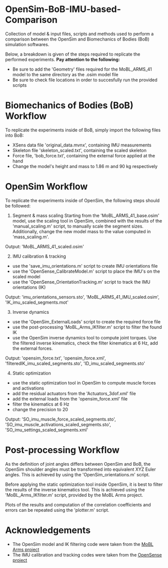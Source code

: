 # OpenSim-BoB-IMU-based-Comparison
Collection of model &amp; input files, scripts and methods used to perform a comparison between the OpenSim and Biomechanics of Bodies (BoB) simulation softwares.

Below, a breakdown is given of the steps required to replicate the performed experiments. __Pay attention to the following:__
- Be sure to add the 'Geometry' files required for the MoBL_ARMS_41 model to the same directory as the .osim model file
- Be sure to check file locations in order to succesfully run the provided scripts

# Biomechanics of Bodies (BoB) Workflow
To replicate the experiments inside of BoB, simply import the following files into BoB:
- XSens data file 'original_data.mvnx', containing IMU measurements
- Skeleton file 'skeleton_scaled.txt', containing the scaled skeleton
- Force file, 'bob_force.txt', containing the external force applied at the hand
- Change the model's height and mass to 1.86 m and 90 kg respectively

# OpenSim Workflow
To replicate the experiments inside of OpenSim, the following steps should be followed:
1. Segment &amp; mass scaling
Starting from the 'MoBL_ARMS_41_base.osim' model, use the scaling tool in OpenSim, combined with the results of the 'manual_scaling.m' script, to manually scale the segment sizes. Additionally, change the new model mass to the value computed in 'mass_scaling.m'.

Output: 'MoBL_ARMS_41_scaled.osim'

2. IMU calibration &amp; tracking
- use the 'save_imu_orientations.m' script to create IMU orientations file
- use the 'OpenSense_CalibrateModel.m' script to place the IMU's on the scaled model
- use the 'OpenSense_OrientationTracking.m' script to track the IMU orientations (IK)

Output: 'imu_orientations_sensors.sto', 'MoBL_ARMS_41_IMU_scaled.osim', 'IK_imu_scaled_segments.mot'

3. Inverse dynamics
- use the 'OpenSim_ExternalLoads' script to create the required force file
- use the post-processing 'MoBL_Arms_IKfilter.m' script to filter the found IK
- use the OpenSim inverse dynamics tool to compute joint torques. Use the filtered inverse kinematics, check the filter kinematics at 6 Hz, add the external forces.

Output: 'opensim_force.txt', 'opensim_force.xml', 'filteredIK_imu_scaled_segments.sto', 'ID_imu_scaled_segments.sto'

4. Static optimization
- use the static optimization tool in OpenSim to compute muscle forces and activations
- add the residual actuators from the 'Actuators_3dof.xml' file
- add the external loads from the 'opensim_force.xml' file
- filter the kinematics at 6 Hz
- change the precision to 20

Output: 'SO_imu_muscle_force_scaled_segments.sto', 'SO_imu_muscle_activations_scaled_segments.sto', 'SO_imu_settings_scaled_segments.xml'

# Post-processing Workflow
As the definition of joint angles differs between OpenSim and BoB, the OpenSim shoulder angles must be transformed into equivalent XYZ Euler angles. This is achieved by using the 'OpenSim_orientations.m' script.

Before applying the static optimization tool inside OpenSim, it is best to filter the results of the inverse kinematics tool. This is achieved using the 'MoBL_Arms_IKfilter.m' script, provided by the MoBL Arms project.

Plots of the results and computation of the correlation coefficients and errors can be repeated using the 'plotter.m' script.

# Acknowledgements
- The OpenSim model and IK filtering code were taken from the [MoBL Arms project](https://simtk.org/projects/upexdyn)
- The IMU calibration and tracking codes were taken from the [OpenSense project](https://simtk.org/projects/opensense)
